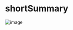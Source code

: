 # shortSummary
![image](https://github.com/luizgmachado/shortSummary/assets/108701750/3aed5533-db82-4ba3-ba5f-154c96980208)
